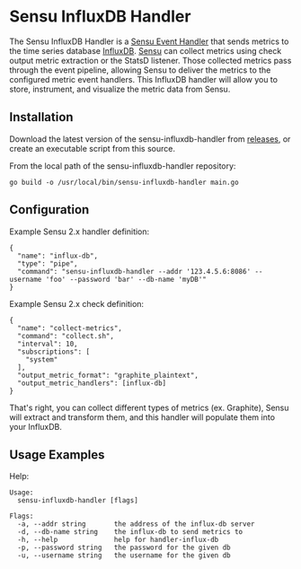 # Sensu InfluxDB Handler

The Sensu InfluxDB Handler is a [Sensu Event Handler][3] that sends metrics to
the time series database [InfluxDB][2]. [Sensu][1] can collect metrics using
check output metric extraction or the StatsD listener. Those collected metrics
pass through the event pipeline, allowing Sensu to deliver the metrics to the
configured metric event handlers. This InfluxDB handler will allow you to
store, instrument, and visualize the metric data from Sensu.

## Installation

Download the latest version of the sensu-influxdb-handler from [releases][4],
or create an executable script from this source.

From the local path of the sensu-influxdb-handler repository:
```
go build -o /usr/local/bin/sensu-influxdb-handler main.go
```

## Configuration

Example Sensu 2.x handler definition:
```
{
  "name": "influx-db",
  "type": "pipe",
  "command": "sensu-influxdb-handler --addr '123.4.5.6:8086' --username 'foo' --password 'bar' --db-name 'myDB'"
}
```

Example Sensu 2.x check definition:
```
{
  "name": "collect-metrics",
  "command": "collect.sh",
  "interval": 10,
  "subscriptions": [
    "system"
  ],
  "output_metric_format": "graphite_plaintext",
  "output_metric_handlers": [influx-db]
}
```
That's right, you can collect different types of metrics (ex. Graphite), Sensu
will extract and transform them, and this handler will populate them into your
InfluxDB.

## Usage Examples

Help:
```
Usage:
  sensu-influxdb-handler [flags]

Flags:
  -a, --addr string       the address of the influx-db server
  -d, --db-name string    the influx-db to send metrics to
  -h, --help              help for handler-influx-db
  -p, --password string   the password for the given db
  -u, --username string   the username for the given db
```

[1]: https://github.com/sensu/sensu-go
[2]: https://github.com/influxdata/influxdb
[3]: https://docs.sensu.io/sensu-core/2.0/reference/handlers/#how-do-sensu-handlers-work
[4]: https://github.com/nikkiki/sensu-influxdb-handler/releases
